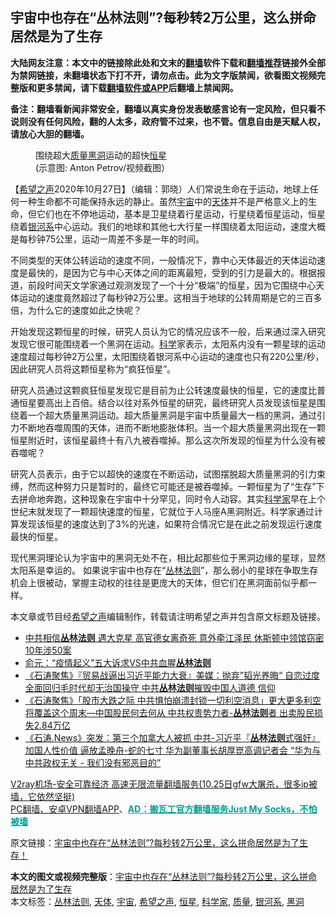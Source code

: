  <h2>宇宙中也存在“丛林法则”?每秒转2万公里，这么拼命居然是为了生存</h2> <p class="notice"><b>大陆网友注意：本文中的链接除此处和文末的<a href="https://github.com/bannedbook/fanqiang" >翻墙</a>软件下载和<a href="https://github.com/killgcd/justmysocks/blob/master/README.md">翻墙推荐</a>链接外全部为禁网链接，未翻墙状态下打不开，请勿点击。此为文字版禁闻，欲看图文视频完整版和更多禁闻，请下载<a href="https://github.com/bannedbook/fanqiang">翻墙软件或APP</a>后翻墙上禁闻网。</p><p>备注：翻墙看新闻非常安全，翻墙以真实身份发表敏感言论有一定风险，但只看不说则没有任何风险，翻的人太多，政府管不过来，也不管。信息自由是天赋人权，请放心大胆的翻墙。</b></p>  <div class="entry"> <figure><figcaption>围绕超大<a href="https://www.bannedbook.org/bnews/tag/%E8%B4%A8%E9%87%8F/" class="st_tag internal_tag" rel="tag" title="标签 质量 下的日志">质量</a><a href="https://www.bannedbook.org/bnews/tag/%e9%bb%91%e6%b4%9e/" class="st_tag internal_tag" rel="tag" title="标签 黑洞 下的日志">黑洞</a>运动的超快<a href="https://www.bannedbook.org/bnews/tag/%E6%81%92%E6%98%9F/" class="st_tag internal_tag" rel="tag" title="标签 恒星 下的日志">恒星</a>(示意图: Anton Petrov/视频截图）</figcaption></figure> <p>【<span class='wp_keywordlink_affiliate'><a href="https://www.soundofhope.org" title="希望之声" target="_blank">希望之声</a></span>2020年10月27日】（编辑：郭晓）人们常说生命在于运动，地球上任何一种生命都不可能保持永远的静止。虽然<a href="https://www.bannedbook.org/bnews/tag/%e5%ae%87%e5%ae%99/" class="st_tag internal_tag" rel="tag" title="标签 宇宙 下的日志">宇宙</a>中的<a href="https://www.bannedbook.org/bnews/tag/%e5%a4%a9%e4%bd%93/" class="st_tag internal_tag" rel="tag" title="标签 天体 下的日志">天体</a>并不是严格意义上的生命，但它们也在不停地运动，基本是卫星绕着行星运动，行星绕着恒星运动，恒星绕着<a href="https://www.bannedbook.org/bnews/tag/%e9%93%b6%e6%b2%b3%e7%b3%bb/" class="st_tag internal_tag" rel="tag" title="标签 银河系 下的日志">银河系</a>中心运动。我们的地球和其他七大行星一样围绕着太阳运动，速度大概是每秒钟75公里，运动一周差不多是一年的时间。</p> <p></p>  <p>不同类型的天体公转运动的速度不同，一般情况下，靠中心天体最近的天体运动速度是最快的，是因为它与中心天体之间的距离最短，受到的引力是最大的。根据报道，前段时间天文学家通过观测发现了一个十分“极端”的恒星，因为它围绕中心天体运动的速度竟然超过了每秒钟2万公里。这相当于地球的公转周期是它的三百多倍，为什么它的速度如此之快呢？</p> <p>开始发现这颗恒星的时候，研究人员认为它的情况应该不一般，后来通过深入研究发现它很可能围绕着一个黑洞在运动。<span class='wp_keywordlink'><a href="https://www.bannedbook.org/forum11/topic309.html" title="禁片：“科学”的棍子" target="_blank">科学</a></span>家表示，太阳系内没有一颗星球的运动速度超过每秒钟2万公里，太阳围绕着银河系中心运动的速度也只有220公里/秒，因此研究人员将这颗恒星称为“疯狂恒星”。</p>  <p>研究人员通过这颗疯狂恒星发现它是目前为止公转速度最快的恒星，它的速度比普通恒星要高出上百倍。结合以往对系外恒星的研究，最终研究人员发现该恒星是围绕着一个超大质量黑洞运动。超大质量黑洞是宇宙中质量最大一档的黑洞，通过引力不断地吞噬周围的天体，进而不断地膨胀体积。当一个超大质量黑洞出现在一颗恒星附近时，该恒星最终十有八九被吞噬掉。那么这次所发现的恒星为什么没有被吞噬呢？</p> <p></p>  <p>研究人员表示，由于它以超快的速度在不断运动，试图摆脱超大质量黑洞的引力束缚，然而这种努力只是暂时的，最终它可能还是被吞噬掉。一颗恒星为了“生存”下去拼命地奔跑，这种现象在宇宙中十分罕见，同时令人动容。其实<a href="https://www.bannedbook.org/bnews/tag/%e7%a7%91%e5%ad%a6%e5%ae%b6/" class="st_tag internal_tag" rel="tag" title="标签 科学家 下的日志">科学家</a>早在上个世纪末就发现了一颗超快速度的恒星，它就位于人马座A黑洞附近。科学家通过计算发现该恒星的速度达到了3%的光速，如果符合情况它是在此之前发现运行速度最快的恒星。</p> <p></p>  <p>现代黑洞理论认为宇宙中的黑洞无处不在，相比起那些位于黑洞边缘的星球，显然太阳系是幸运的。 如果说宇宙中也存在“<a href="https://www.bannedbook.org/bnews/tag/%E4%B8%9B%E6%9E%97%E6%B3%95%E5%88%99/" class="st_tag internal_tag" rel="tag" title="标签 丛林法则 下的日志">丛林法则</a>”，那么弱小的星球在争取生存机会上很被动，掌握主动权的往往是更庞大的天体，但它们在黑洞面前似乎都一样。</p> <p>本文章或节目经<a href="https://www.bannedbook.org/bnews/tag/%e5%b8%8c%e6%9c%9b%e4%b9%8b%e5%a3%b0/" class="st_tag internal_tag" rel="tag" title="标签 希望之声 下的日志">希望之声</a>编辑制作，转载请注明希望之声并包含原文标题及链接。</p> <ul class='op-related-articles' title='相关阅读'> <li><a href='https://www.bannedbook.org/bnews/topimagenews/20200727/1367113.html' target='_blank'>中共相信<b>丛林法则</b> 遇大克星 高官德女离奇死 意外牵江泽民 休斯顿中领馆窃密10年涉50案</a></li> <li><a href='https://www.bannedbook.org/bnews/comments/20200210/1274258.html' target='_blank'>俞元：“疫情起义”五大诉求VS中共血腥<b>丛林法则</b></a></li> <li><a href='https://www.bannedbook.org/bnews/bannedvideo/20190512/1126976.html' target='_blank'>《石涛聚焦》『贸易战逼出习近平能力大衰』美媒：抛弃”韬光养晦“ 自恋过度 全面回归毛时代却无治国操守 中共<b>丛林法则</b>摧毁中国人道德 信仰 </a></li> <li><a href='https://www.bannedbook.org/bnews/bannedvideo/20190510/1125654.html' target='_blank'>《石涛聚焦》「股市大跌之际 中共惧怕崩溃封锁一切利空消息」更大更多利空将覆盖这个周末—中国股民何去何从 中共权贵势力者-<b>丛林法则</b>者 出卖股民损失2.84万亿 </a></li> <li><a href='https://www.bannedbook.org/bnews/cbnews/20181220/1049720.html' target='_blank'>《石涛.News》突发：第三个加拿大人被抓 中共-习近平『<b>丛林法则</b>式强奸』加国人性价值 逼放孟晚舟-蛇的七寸 华为副董事长胡厚崑高调记者会 “华为与中共政权无关 - 我们没有邪恶目的” </a></li> </ul> <p class="texttj"> <a href="https://www.bannedbook.org/forum23/topic22702.html" target="_blank">V2ray机场-安全可靠经济 高速无限流量翻墙服务(10.25日gfw大屠杀，很多ip被墙，它依然坚挺)</a><br/> <a href="https://github.com/bannedbook/fanqiang/wiki/%E7%A6%81%E9%97%BB%E7%BD%91%E5%AE%89%E5%8D%93%E7%BF%BB%E5%A2%99%E6%96%B0%E9%97%BBAPP" target="_blank">PC翻墙、安卓VPN翻墙APP</a>、<span onclick="window.open('https://github.com/killgcd/justmysocks/blob/master/README.md')" style="font-weight:bold;color:#00A191;cursor:pointer;text-decoration:underline;outline:none">AD：搬瓦工官方翻墙服务Just My Socks，不怕被墙</span></p><p>原文链接：<a class="src_link"  href="https://www.soundofhope.org/post/435166" target="_blank">宇宙中也存在“丛林法则”?每秒转2万公里，这么拼命居然是为了生存！</a></p><a name='sharetosocial'></a>       <div><b>本文的图文或视频完整版</b>：<a href='https://www.bannedbook.org/bnews/comments/20201028/1421358.html'>宇宙中也存在“丛林法则”?每秒转2万公里，这么拼命居然是为了生存</a></div>  </div><!--END ENTRY--> <div class="postfooter"> <div>本文标签：<a href="https://www.bannedbook.org/bnews/tag/%E4%B8%9B%E6%9E%97%E6%B3%95%E5%88%99/" rel="tag">丛林法则</a>, <a href="https://www.bannedbook.org/bnews/tag/%e5%a4%a9%e4%bd%93/" rel="tag">天体</a>, <a href="https://www.bannedbook.org/bnews/tag/%e5%ae%87%e5%ae%99/" rel="tag">宇宙</a>, <a href="https://www.bannedbook.org/bnews/tag/%e5%b8%8c%e6%9c%9b%e4%b9%8b%e5%a3%b0/" rel="tag">希望之声</a>, <a href="https://www.bannedbook.org/bnews/tag/%E6%81%92%E6%98%9F/" rel="tag">恒星</a>, <a href="https://www.bannedbook.org/bnews/tag/%e7%a7%91%e5%ad%a6%e5%ae%b6/" rel="tag">科学家</a>, <a href="https://www.bannedbook.org/bnews/tag/%E8%B4%A8%E9%87%8F/" rel="tag">质量</a>, <a href="https://www.bannedbook.org/bnews/tag/%e9%93%b6%e6%b2%b3%e7%b3%bb/" rel="tag">银河系</a>, <a href="https://www.bannedbook.org/bnews/tag/%e9%bb%91%e6%b4%9e/" rel="tag">黑洞</a></div>  </div><!--END POSTFOOTER--> 